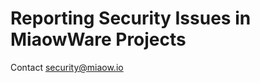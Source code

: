 # Reporting Security Issues in MiaowWare Projects

Contact [security@miaow.io](mailto:security@miaow.io)

